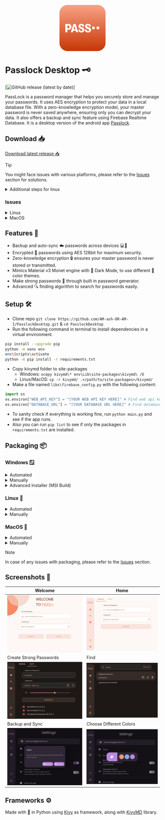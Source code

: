 <p align = "center">
    <img src = "icons/pass.png" height = 150>
</p>

# Passlock Desktop 🗝️

[![GitHub release (latest by date)](https://img.shields.io/github/v/release/AM-ash-OR-AM-I/PasslockDesktop)]

PassLock is a password manager that helps you securely store and manage your passwords. It uses AES encryption to protect your data in a local database file. With a zero-knowledge encryption model, your master password is never saved anywhere, ensuring only you can decrypt your data. It also offers a backup and sync feature using Firebase Realtime Database. It is a desktop version of the android app <a href="https://github.com/AM-ash-OR-AM-I/Passlock">Passlock</a>.

## Download 📥

[Download latest release 📥](https://github.com/AM-ash-OR-AM-I/PasslockDesktop/releases/latest)

> [!TIP]
> You might face issues with various platforms, please refer to the [Issues](#issues) section for solutions.

<details>
<summary>Additional steps for linux</summary>

- Extract files to dir using `tar -xzvf passlock.tar.gz -C <output_path>`
- `cd passlock` & Just run `./install.sh` inside the passlock folder
  - It will ask for sudo password to create a softlink.
  - This will add a menu item and make passlock accessible through terminal anywhere
  - try `$ passlock` or run from menu.

#### Manually (In case script doesn't work)

<details>
<summary>Creating a soft link</summary>
After installing and extracting .tar.gz file in linux to run app anywhere in terminal we can create a softlink like this:

```$ ln -s /path/to/passlock/Passlock /usr/local/bin/passlock```

After this we can run passlock by typing `$ passlock`

</details>
<details>
<summary>Adding menu icon</summary>

```bash
cd ~/.local/share/applications
nano passlock.desktop
```

Paste the following lines by specifying the `/path/to/passlock` in `Exec` and `Icon` fields

```ini
[Desktop Entry]
Encoding=UTF-8
Version=1.3.0
Type=Application
Terminal=false
Exec=/path/to/passlock/Passlock
Name=Passlock
Icon=/path/to/passlock/pass.png
```

Now app can be launched from applications menu
</details>
</details>

### Issues

<details>
<summary>Linux</summary>

In linux you may face issues with app not starting, it's likely if `xrandr` isn't installed.

- Install `xrandr` by `$ sudo dnf xrandr` in fedora or `$ sudo apt xrandr` in ubuntu

</details>

<details>
<summary>MacOS</summary>

- In MacOS after installing app you may face issues with app not starting, it's likely due to quarantine attribute set by MacOS.

- Remove quarantine attribute by running the following command in terminal:

```bash
xattr -cr /path/to/Passlock.app
```

- Now you can run the app by double clicking on the app icon or optionally add it to dock.

</details>

## Features 📝

- Backup and auto-sync ☁️ passwords across devices 💻📱
- Encrypted 🔐 passwords using AES 128bit for maximum security.
- Zero-knowledge encryption 🔒 ensures your master password is never stored or transmitted.
- Mimics Material v3 Monet engine with 🌙 Dark Mode, to use different 🎨 color themes.
- Make strong passwords 🔑 through built in password generator.
- Advanced 🔍 finding algorithm to search for passwords easily.

## Setup 🛠️

- Clone repo `git clone https://github.com/AM-ash-OR-AM-I/PasslockDesktop.git` & `cd PasslockDesktop`
- Run the following command in terminal to install dependencies in a virtual environment.

```sh
pip install --upgrade pip
python -m venv env
env\Scripts\activate
python -m pip install -r requirements.txt
```

- Copy kivymd folder to site-packages
  - Windows: `xcopy kivymd\* env\Lib\site-packages\kivymd\ /E`
  - Linux/MacOS: `cp -r kivymd/ .</path/to/site-packages>/kivymd/`
- Make a file named `libs\firebase_config.py` with the following content:

```py
import os
os.environ["WEB_API_KEY"] = "[YOUR WEB API KEY HERE]" # Find web api key in firebase project settings
os.environ["DATABASE_URL"] = "[YOUR DATABASE URL HERE]" # Find database url in firebase project settings
```

- To sanity check if everything is working fine, run `python main.py` and see if the app runs.
- Also you can run `pip list` to see if only the packages in `requirements.txt` are installed.

## Packaging 📦

### Windows 🪟

<details>
<summary> Automated </summary>

- Run `.\build_windows.bat` to make windows build, optionally you can set version number by passing it as argument.
  - Example: `build_windows.bat 1.3.0`
  - This will first make .exe file using PyInstaller and then make MSI installer inside `Passlock-SetupFiles` folder.
  
</details>

<details>
<summary> Manually </summary>

- Run `copy_kv_files.py` to copy kv files to `all_files` folder that will be used by PyInstaller.
- NOTE: Do this every time you make changes to kv files.
- Make sure environment is activated if not run `env\Scripts\activate`
- Windows `pyinstaller passlock_windows.spec --noconfirm`

</details>

<details>
<summary> Advanced Installer (MSI Build) </summary>

- Download and install <a href="https://www.advancedinstaller.com/downloads.html">Advanced Installer</a>.
- Check to see if path is correct for advanced installer in `make_msi_build.bat` file.
- Run `make_msi_build.bat` to make MSI installer.
- Output will be in `Passlock-SetupFiles` folder.
- Run `Passlock-SetupFiles\Passlock.msi` to install and run app.
  - NOTE: While installing you should not install in `Program Files` or `Program Files (x86)` folder as it will not have write permissions and app will not be able to create database file. Install in `C:\Passlock` or `D:\Passlock` or any other drive.

</details>

### Linux 🐧

<details>
<summary>Automated</summary>

- Run `./build_linux.sh` to make linux build, optionally you can set version number by passing it as argument.
  - Example: `./build_linux.sh 1.3.0`
  - This will make a tar.gz file inside `dist` folder.
  - Extract the tar.gz file and run `./install.sh` to install the app.

</details>

<details>
<summary>Manually</summary>

- Run `copy_kv_files.py` to copy kv files to `all_files` folder that will be used by PyInstaller.
  - NOTE: Do this every time you make changes to kv files.
  - Make sure environment is activated if not run `source env/bin/activate`
  - Linux `pyinstaller passlock_linux.spec --noconfirm`

</details>

### MacOS 🍎

<details>
<summary> Automated </summary>

- Run `./build_macos.sh` to make MacOS build, optionally you can set version number by passing it as argument.
  - Example: `./build_macos.sh 1.3.0`
  - This will make a `.dmg` file inside `dist` folder.
  - Open the `.dmg` file and drag the app to Applications folder.
  - Run the app from Applications folder.

</details>

<details>
<summary> Manually </summary>

- Run `copy_kv_files.py` to copy kv files to `all_files` folder that will be used by PyInstaller.
  - NOTE: Do this every time you make changes to kv files.
  - Make sure environment is activated if not run `source env/bin/activate`
  - MacOS `pyinstaller passlock_macos.spec --noconfirm`
  - Output will be in `dist/passlock` folder.
  - Open the `.dmg` file and drag the app to Applications folder.

</details>

> [!NOTE]
> In case of any issues with packaging, please refer to the [Issues](#issues) section.

## Screenshots 📸

| Welcome                              | Home                              |
|--------------------------------------|-----------------------------------|
| ![](./screenshots/WelcomeScreen.png) | ![](./screenshots/HomeScreen.png) |
| Create Strong Passwords              | Find                              |
| ![](./screenshots/DarkMode.png)      | ![](./screenshots/FindScreen.png) |
| Backup and Sync                      | Choose Different Colors           |
| ![](./screenshots/sync.png)          | ![](./screenshots/colors.png)     |

## Frameworks ⚙️

Made with 💖 in Python using <a href="https://github.com/kivy/kivy">Kivy</a> as framework, along with
<a href="https://github.com/kivymd/KivyMD">KivyMD</a> library.
